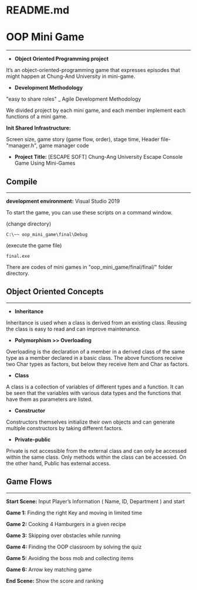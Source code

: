 # README.md

# OOP Mini Game

---

- **Object Oriented Programming project**

It’s an object-oriented-programming game that expresses episodes that might happen at Chung-And University in mini-game.

- **Development Methodology**

"easy to share roles" _ Agile Development Methodology

We divided project by each mini game, and each member implement each functions of a mini game. 

**Init Shared Infrastructure:**  

Screen size, game story (game flow, order), stage time,  Header file-"manager.h", game manager code

- **Project Title:** [ESCAPE SOFT] Chung-Ang University Escape Console Game Using Mini-Games

## Compile

---

**development environment:** Visual Studio 2019

To start the game, you can use these scripts on a command window. 

(change directory)

```tsx
C:\~~ oop_mini_game\final\Debug
```

(execute the game file)

```tsx
final.exe
```

There are codes of mini games in "oop_mini_game/final/final/" folder directory. 

## Object Oriented Concepts

---

- **Inheritance**

Inheritance is used when a class is derived from an existing class. Reusing the class is easy to read and can improve maintenance.

- **Polymorphism >> Overloading**

Overloading is the declaration of a member in a derived class of the same type as a member declared in a basic class. The above functions receive two Char types as factors, but below they receive Item and Char as factors.

- **Class**

A class is a collection of variables of different types and a function. It can be seen that the variables with various data types and the functions that have them as parameters are listed.

- **Constructor**

Constructors themselves initialize their own objects and can generate multiple constructors by taking different factors.

- **Private-public**

Private is not accessible from the external class and can only be accessed within the same class. Only methods within the class can be accessed. On the other hand, Public has external access.

## Game Flows

---

**Start Scene:** Input Player’s Information ( Name, ID, Department ) and start

**Game 1:** Finding the right Key and moving in limited time

**Game 2:** Cooking 4 Hamburgers in a given recipe

**Game 3:** Skipping over obstacles while running

**Game 4:** Finding the OOP classroom by solving the quiz

**Game 5:** Avoiding the boss mob and collecting items

**Game 6:** Arrow key matching game

**End Scene:** Show the score and ranking